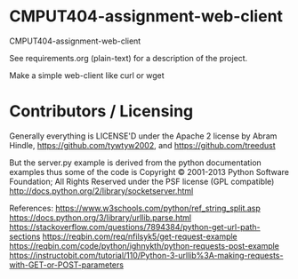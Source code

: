 CMPUT404-assignment-web-client
==============================

CMPUT404-assignment-web-client

See requirements.org (plain-text) for a description of the project.

Make a simple web-client like curl or wget

Contributors / Licensing
========================

Generally everything is LICENSE'D under the Apache 2 license by Abram Hindle, 
https://github.com/tywtyw2002, and https://github.com/treedust

But the server.py example is derived from the python documentation
examples thus some of the code is Copyright © 2001-2013 Python
Software Foundation; All Rights Reserved under the PSF license (GPL
compatible) http://docs.python.org/2/library/socketserver.html

References:
https://www.w3schools.com/python/ref_string_split.asp
https://docs.python.org/3/library/urllib.parse.html
https://stackoverflow.com/questions/7894384/python-get-url-path-sections
https://reqbin.com/req/nfilsyk5/get-request-example
https://reqbin.com/code/python/ighnykth/python-requests-post-example
https://instructobit.com/tutorial/110/Python-3-urllib%3A-making-requests-with-GET-or-POST-parameters